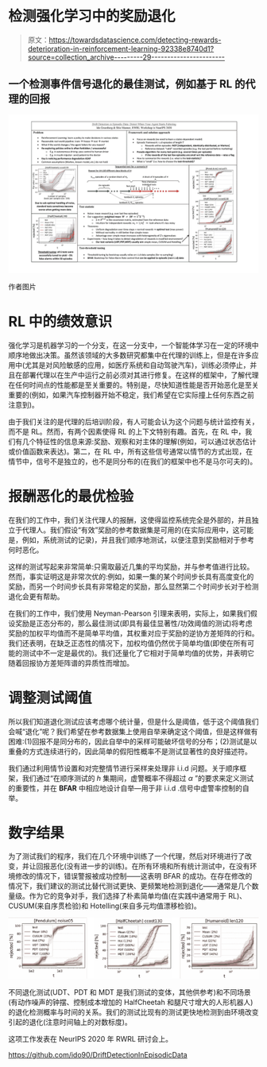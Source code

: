 # 检测强化学习中的奖励退化

> 原文：<https://towardsdatascience.com/detecting-rewards-deterioration-in-reinforcement-learning-92338e8740d1?source=collection_archive---------29----------------------->

## 一个检测事件信号退化的最佳测试，例如基于 RL 的代理的回报

![](img/7a92e5de286d6326faa0023f809877c1.png)

作者图片

# RL 中的绩效意识

强化学习是机器学习的一个分支，在这一分支中，一个智能体学习在一定的环境中顺序地做出决策。虽然该领域的大多数研究都集中在代理的训练上，但是在许多应用中(尤其是对风险敏感的应用，如医疗系统和自动驾驶汽车)，训练必须停止，并且在部署代理以在生产中运行之前必须对其进行修复。在这样的框架中，了解代理在任何时间点的性能都是至关重要的。特别是，尽快知道性能是否开始恶化是至关重要的(例如，如果汽车控制器开始不稳定，我们希望在它实际撞上任何东西之前注意到)。

由于我们关注的是代理的后培训阶段，有人可能会认为这个问题与统计监控有关，而不是 RL。然而，有两个因素使得 RL 的上下文特别有趣。首先，在 RL 中，我们有几个特征性的信息来源:奖励、观察和对主体的理解(例如，可以通过状态估计或价值函数来表达)。第二，在 RL 中，所有这些信号通常以情节的方式出现，在情节中，信号不是独立的，也不是同分布的(在我们的框架中也不是马尔可夫的)。

# 报酬恶化的最优检验

在我们的工作中，我们关注代理人的报酬，这使得监控系统完全是外部的，并且独立于代理人。我们假设“有效”奖励的参考数据集是可用的(在实际应用中，这可能是，例如，系统测试的记录)，并且我们顺序地测试，以便注意到奖励相对于参考何时恶化。

这样的测试写起来非常简单:只需取最近几集的平均奖励，并与参考值进行比较。然而，事实证明这是非常次优的:例如，如果一集的某个时间步长具有高度变化的奖励，而另一个时间步长具有非常稳定的奖励，那么显然第二个时间步长对于检测退化会更有帮助。

在我们的工作中，我们使用 Neyman-Pearson 引理来表明，实际上，如果我们假设奖励是正态分布的，那么最佳测试(即具有最佳显著性/功效阈值的测试)将考虑奖励的加权平均值而不是简单平均值，其权重对应于奖励的逆协方差矩阵的行和。我们还表明，在缺乏正态性的情况下，加权均值仍然优于简单均值(即使在所有可能的测试中不一定是最优的)。我们还量化了它相对于简单均值的优势，并表明它随着回报协方差矩阵谱的异质性而增加。

# **调整测试阈值**

所以我们知道退化测试应该考虑哪个统计量，但是什么是阈值，低于这个阈值我们会喊“退化”呢？我们希望在参考数据集上使用自举来确定这个阈值，但是这样做有困难:(1)回报不是同分布的，因此自举中的采样可能破坏信号的分布；(2)测试是以重叠的方式连续进行的，因此简单的假阳性概率不是测试显著性的良好描述符。

我们通过利用情节设置和对完整情节进行采样来处理非 i.i.d 问题。关于顺序框架，我们通过“在顺序测试的 *h* 集期间，虚警概率不得超过 *α* ”的要求来定义测试的重要性，并在 **BFAR** 中相应地设计自举—用于非 i.i.d .信号中虚警率控制的自举。

# 数字结果

为了测试我们的程序，我们在几个环境中训练了一个代理，然后对环境进行了改变，并让回报恶化(没有进一步的训练)。在所有环境和所有统计测试中，在没有环境修改的情况下，错误警报被成功控制——这表明 BFAR 的成功。在存在修改的情况下，我们建议的测试比替代测试更快、更频繁地检测到退化——通常是几个数量级。作为它的竞争对手，我们选择了朴素简单均值(在实践中通常用于 RL)、CUSUM(来自序贯检验)和 Hotelling(来自多元均值漂移检验)。

![](img/d707d6f5eaacc9caa20f33e506bdc28e.png)

不同退化测试(UDT、PDT 和 MDT 是我们测试的变体，其他供参考)和不同场景(有动作噪声的钟摆、控制成本增加的 HalfCheetah 和腿尺寸增大的人形机器人)的退化检测概率与时间的关系。我们的测试比现有的测试更快地检测到由环境改变引起的退化(注意时间轴上的对数标度)。

这项工作发表在 NeurIPS 2020 年 RWRL 研讨会上。

  <https://github.com/ido90/DriftDetectionInEpisodicData> 